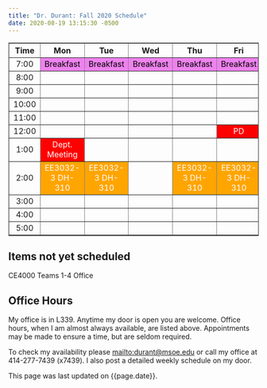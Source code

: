 ```yaml
---
title: "Dr. Durant: Fall 2020 Schedule"
date: 2020-08-19 13:15:30 -0500
---
```


<style type="text/css">
td              {       text-align: center;                             }
td.oh           {       background-color: #77DD77;      color: black;   }
td.am           {       background-color: red;          color: white;   }
td.ce4000       {       background-color: yellow;       color: black;   }
td.ee3032       {       background-color: orange;       color: white;   }
td.lunch        {       background-color: violet;       color: black;   }
</style>

<div align="center">
<table border>
<tr><th>Time</th>       <th>Mon</th>                                    <th>Tue</th>                                    <th>Wed</th>                            <th>Thu</th>                                    <th>Fri</th>                                    </tr>
<tr><td>7:00</td>       <td class="lunch">Breakfast</td>                <td class="lunch">Breakfast</td>                <td class="lunch">Breakfast</td>        <td class="lunch">Breakfast</td>                <td class="lunch">Breakfast</td>                </tr>
<tr><td>8:00</td>       <td>&nbsp;</td>                                 <td>&nbsp;</td>                                 <td>&nbsp;</td>                         <td>&nbsp;</td>                                 <td>&nbsp;</td>                                 </tr>
<tr><td>9:00</td>       <td>&nbsp;</td>                                 <td>&nbsp;</td>                                 <td>&nbsp;</td>                         <td>&nbsp;</td>                                 <td>&nbsp;</td>                                 </tr>
<tr><td>10:00</td>      <td>&nbsp;</td>                                 <td>&nbsp;</td>                                 <td>&nbsp;</td>                         <td>&nbsp;</td>                                 <td>&nbsp;</td>                                 </tr>
<tr><td>11:00</td>      <td>&nbsp;</td>                                 <td>&nbsp;</td>                                 <td>&nbsp;</td>                         <td>&nbsp;</td>                                 <td>&nbsp;</td>                                 </tr>
<tr><td>12:00</td>      <td>&nbsp;</td>                                 <td>&nbsp;</td>                                 <td>&nbsp;</td>                         <td>&nbsp;</td>                                 <td class="am">PD</td>                          </tr>
<tr><td>1:00</td>       <td class="am">Dept. Meeting</td>               <td>&nbsp;</td>                                 <td>&nbsp;</td>                         <td>&nbsp;</td>                                 <td>&nbsp;</td>                                 </tr>
<tr><td>2:00</td>       <td class="ee3032">EE3032-3&nbsp;DH-310</td>    <td class="ee3032">EE3032-3&nbsp;DH-310</td>    <td>&nbsp;</td>                         <td class="ee3032">EE3032-3&nbsp;DH-310</td>    <td class="ee3032">EE3032-3&nbsp;DH-310</td>    </tr>
<tr><td>3:00</td>       <td>&nbsp;</td>                                 <td>&nbsp;</td>                                 <td>&nbsp;</td>                         <td>&nbsp;</td>                                 <td>&nbsp;</td>                                 </tr>
<tr><td>4:00</td>       <td>&nbsp;</td>                                 <td>&nbsp;</td>                                 <td>&nbsp;</td>                         <td>&nbsp;</td>                                 <td>&nbsp;</td>                                 </tr>
<tr><td>5:00</td>       <td>&nbsp;</td>                                 <td>&nbsp;</td>                                 <td>&nbsp;</td>                         <td>&nbsp;</td>                                 <td>&nbsp;</td>                                 </tr>
</table>
</div>

## Items not yet scheduled
<td class="ce4000">CE4000 Teams 1-4</td>
<td class="oh">Office</td>

## Office Hours

My office is in L339.
Anytime my door is open you are welcome.
Office hours, when I am almost always available, are listed above.
Appointments may be made to ensure a time, but are seldom required.

To check my availability please <mailto:durant@msoe.edu> or call my office at 414-277-7439 (x7439).
I also post a detailed weekly schedule on my door.

This page was last updated on {{page.date}}.
